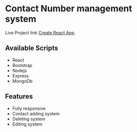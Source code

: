 # Contact Number management system 

Live Project link [Create React App](https://somonsikder.github.io/contact-num-system-react-app/).

## Available Scripts

* React 
* Bootstrap
* Nodejs
* Express
* MongoDb

## Features
* Fully responsive
* Contact adding system
* Deleting system
* Editing system
